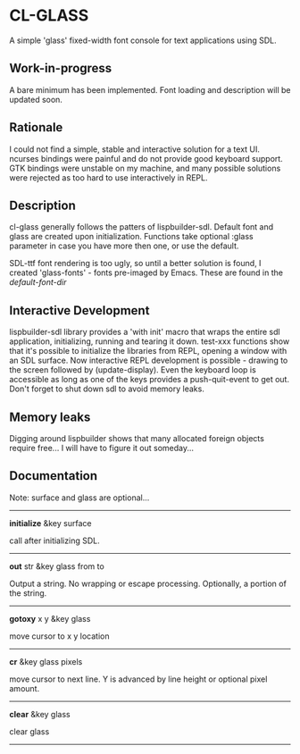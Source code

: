 CL-GLASS
========

A simple 'glass' fixed-width font console for text applications using SDL.

Work-in-progress
----------------

A bare minimum has been implemented.  Font loading and description will be updated soon.

Rationale
---------

I could not find a simple, stable and interactive solution for a text UI.  ncurses bindings were painful and do not provide good keyboard support.  GTK bindings were unstable on my machine, and many possible solutions were rejected as too hard to use interactively in REPL.

Description
-----------
cl-glass generally follows the patters of lispbuilder-sdl.  Default font and glass are created upon initialization.  Functions take optional :glass parameter in case you have more then one, or use the default.

SDL-ttf font rendering is too ugly, so until a better solution is found, I created 'glass-fonts' - fonts pre-imaged by Emacs.  These are found in the *default-font-dir*

Interactive Development
-----------------------

lispbuilder-sdl library provides a 'with init' macro that wraps the entire sdl application, initializing, running and tearing it down.  test-xxx functions show that it's possible to initialize the libraries from REPL, opening a window with an SDL surface.  Now interactive REPL development is possible - drawing to the screen followed by (update-display).  Even the keyboard loop is accessible as long as one of the keys provides a push-quit-event to get out.  Don't forget to shut down sdl to avoid memory leaks.  

Memory leaks
------------

Digging around lispbuilder shows that many allocated foreign objects require free... I will have to figure it out someday...


Documentation
-------------

Note: surface and glass are optional...

-----
**initialize** &key surface 

call after initializing SDL. 

-----
**out** str &key glass from to       

Output a string. No wrapping or escape processing.  Optionally, a portion of the string.

-----
**gotoxy** x y &key glass             

move cursor to x y location

-----
**cr** &key glass pixels                    

move cursor to next line.  Y is advanced by line height or optional pixel amount.

-----
**clear** &key glass                  

clear glass

-----
